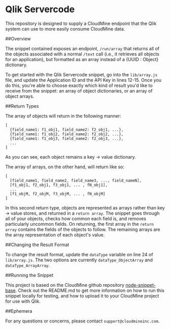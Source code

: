 # Qlik Servercode

This repository is designed to supply a CloudMine endpoint that the Qlik system can use to more easily consume CloudMine data.

##Overview

The snippet contained exposes an endpoint, `/run/array` that returns all of the objects associated with a normal `/text` call (i.e., it retrieves all objects for an application), but formatted as an array instead of a {UUID : Object} dictionary.

To get started with the Qlik Servercode snippet, go into the `lib/array.js` file, and update the Application ID and the API Key in lines 12-15. Once you do this, you're able to choose exactly which kind of result you'd like to receive from the snippet: an array of object dictionaries, or an array of object arrays.

##Return Types

The array of objects will return in the following manner:

```
[
  {field_name1: f1_obj1, field_name2: f2_obj1, ...},  
  {field_name1: f1_obj2, field_name2: f2_obj2, ...},
  {field_name1: f1_obj3, field_name2: f2_obj3, ...},
  ...
]
```

As you can see, each object remains a key -> value dictionary.

The array of arrays, on the other hand, will return like so:

```
[
  [field_name1, field_name2, field_name3, ..., field_nameN],
  [f1_obj1, f2_obj1, f3_obj1, ... , fN_obj1],
  ...
  [f1_objM, f2_objM, f3_objM, ... , fN_objM]
]
```

In this second return type, objects are represented as arrays rather than key -> value stores, and returned in a `return array`. The snippet goes through all of your objects, checks how common each field is, and removes particularly uncommon fields. On returning, the first array in the `return array` contains the fields of the objects to follow. The remaining arrays are the array representation of each object's value.

##Changing the Result Format

To change the result format, update the `dataType` variable on line 24 of `lib/array.js`. The two options are currently `dataType_ObjectArray` and `dataType_ArrayArray`.

##Running the Snippet

This project is based on the CloudMine github repository [node-snippet-base](https://github.com/cloudmine/node-snippet-base). Check out the README.md to get more information on how to run this snippet locally for testing, and how to upload it to your CloudMine project for use with Qlik. 

##Ephemera

For any questions or concerns, please contact `support@cloudmineinc.com`.
